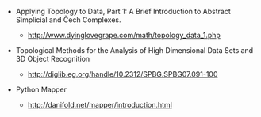* Applying Topology to Data, Part 1: A Brief Introduction to Abstract Simplicial and Čech Complexes.
  * http://www.dyinglovegrape.com/math/topology_data_1.php

* Topological Methods for the Analysis of High Dimensional Data Sets and 3D Object Recognition
  * http://diglib.eg.org/handle/10.2312/SPBG.SPBG07.091-100

* Python Mapper
  * http://danifold.net/mapper/introduction.html
